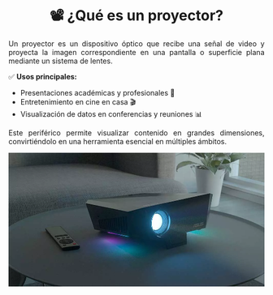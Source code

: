 <div align="center"> 
  
  # 📽️ ¿Qué es un proyector? 
  
  </div>

<p align="justify">
Un proyector es un dispositivo óptico que recibe una señal de video y proyecta la imagen correspondiente en una pantalla o superficie plana mediante un sistema de lentes.  
</p>

✅ **Usos principales:**  
- Presentaciones académicas y profesionales 🎤  
- Entretenimiento en cine en casa 🎬  
- Visualización de datos en conferencias y reuniones 📊  

<p align="justify">
Este periférico permite visualizar contenido en grandes dimensiones, convirtiéndolo en una herramienta esencial en múltiples ámbitos.  
</p>

![proyector](img/ASUS-F1-Proyector.webp)








